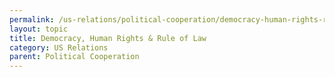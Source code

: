 ```yaml
---
permalink: /us-relations/political-cooperation/democracy-human-rights-rule-of-law
layout: topic
title: Democracy, Human Rights & Rule of Law
category: US Relations
parent: Political Cooperation
---
```

